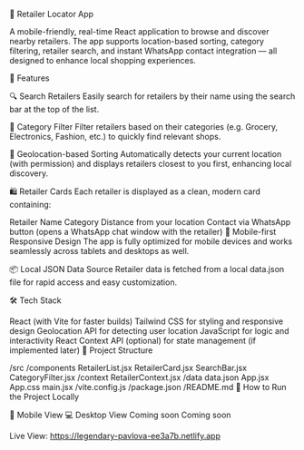 📍 Retailer Locator App

A mobile-friendly, real-time React application to browse and discover nearby retailers. The app supports location-based sorting, category filtering, retailer search, and instant WhatsApp contact integration — all designed to enhance local shopping experiences.

🌟 Features

🔍 Search Retailers
Easily search for retailers by their name using the search bar at the top of the list.

📂 Category Filter
Filter retailers based on their categories (e.g. Grocery, Electronics, Fashion, etc.) to quickly find relevant shops.

📌 Geolocation-based Sorting
Automatically detects your current location (with permission) and displays retailers closest to you first, enhancing local discovery.

🛍️ Retailer Cards
Each retailer is displayed as a clean, modern card containing:

Retailer Name
Category
Distance from your location
Contact via WhatsApp button (opens a WhatsApp chat window with the retailer)
📱 Mobile-first Responsive Design
The app is fully optimized for mobile devices and works seamlessly across tablets and desktops as well.

📦 Local JSON Data Source
Retailer data is fetched from a local data.json file for rapid access and easy customization.

🛠️ Tech Stack

React (with Vite for faster builds)
Tailwind CSS for styling and responsive design
Geolocation API for detecting user location
JavaScript for logic and interactivity
React Context API (optional) for state management (if implemented later)
📂 Project Structure

/src
  /components
    RetailerList.jsx
    RetailerCard.jsx
    SearchBar.jsx
    CategoryFilter.jsx
/context
    RetailerContext.jsx
  /data
    data.json
  App.jsx
  App.css
  main.jsx
/vite.config.js
/package.json
/README.md
🚀 How to Run the Project Locally


📱 Mobile View	💻 Desktop View
Coming soon	Coming soon

Live View: https://legendary-pavlova-ee3a7b.netlify.app

